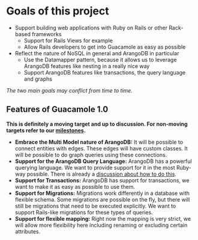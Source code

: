 # Goals of this project

* Support building web applications with Ruby on Rails or other Rack-based frameworks
    * Support for Rails Views for example
    * Allow Rails developers to get into Guacamole as easy as possible
* Reflect the nature of NoSQL in general and ArangoDB in particular
    * Use the Datamapper pattern, because it allows us to leverage ArangoDB features like nesting in a really nice way
    * Support ArangoDB features like transactions, the query language and graphs

*The two main goals may conflict from time to time.*

## Features of Guacamole 1.0

**This is definitely a moving target and up to discussion. For non-moving targets refer to our [milestones](https://github.com/triAGENS/guacamole/issues/milestones).**

* **Embrace the Multi Model nature of ArangoDB:** It will be possible to connect entities with edges. These edges will have custom classes. It will be possible to do graph queries using these connections.
* **Support for the ArangoDB Query Language:** ArangoDB has a powerful querying language. We want to provide support for it in the most Ruby-way possible. There is already a [discussion about how to do this](https://github.com/moonglum/brazil/issues/8).
* **Support for Transactions:** ArangoDB has support for transactions, we want to make it as easy as possible to use them.
* **Support for Migrations:** Migrations work differently in a database with flexible schema. Some migrations are possible on the fly, but there will still be migrations that need to be executed explicitly. We want to support Rails-like migrations for these types of queries.
* **Support for flexible mapping:** Right now the mapping is very strict, we will allow more flexibility here including renaming or excluding certain attributes.
